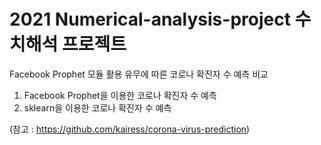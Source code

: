 # 2021 Numerical-analysis-project 수치해석 프로젝트
Facebook Prophet 모듈 활용 유무에 따른 코로나 확진자 수 예측 비교

1. Facebook Prophet을 이용한 코로나 확진자 수 예측
2. sklearn을 이용한 코로나 확진자 수 예측

(참고 : https://github.com/kairess/corona-virus-prediction)
